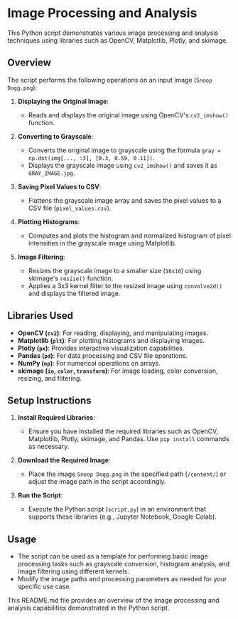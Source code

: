 # Image Processing and Analysis

This Python script demonstrates various image processing and analysis techniques using libraries such as OpenCV, Matplotlib, Plotly, and skimage.

## Overview

The script performs the following operations on an input image (`Snoop Dogg.png`):

1. **Displaying the Original Image**:
   - Reads and displays the original image using OpenCV's `cv2_imshow()` function.

2. **Converting to Grayscale**:
   - Converts the original image to grayscale using the formula `gray = np.dot(img[..., :3], [0.3, 0.59, 0.11])`.
   - Displays the grayscale image using `cv2_imshow()` and saves it as `GRAY_IMAGE.jpg`.

3. **Saving Pixel Values to CSV**:
   - Flattens the grayscale image array and saves the pixel values to a CSV file (`pixel_values.csv`).

4. **Plotting Histograms**:
   - Computes and plots the histogram and normalized histogram of pixel intensities in the grayscale image using Matplotlib.

5. **Image Filtering**:
   - Resizes the grayscale image to a smaller size (`16x16`) using skimage's `resize()` function.
   - Applies a 3x3 kernel filter to the resized image using `convolve2d()` and displays the filtered image.

## Libraries Used

- **OpenCV (`cv2`)**: For reading, displaying, and manipulating images.
- **Matplotlib (`plt`)**: For plotting histograms and displaying images.
- **Plotly (`px`)**: Provides interactive visualization capabilities.
- **Pandas (`pd`)**: For data processing and CSV file operations.
- **NumPy (`np`)**: For numerical operations on arrays.
- **skimage (`io`, `color`, `transform`)**: For image loading, color conversion, resizing, and filtering.

## Setup Instructions

1. **Install Required Libraries**:
   - Ensure you have installed the required libraries such as OpenCV, Matplotlib, Plotly, skimage, and Pandas. Use `pip install` commands as necessary.

2. **Download the Required Image**:
   - Place the image `Snoop Dogg.png` in the specified path (`/content/`) or adjust the image path in the script accordingly.

3. **Run the Script**:
   - Execute the Python script (`script.py`) in an environment that supports these libraries (e.g., Jupyter Notebook, Google Colab).

## Usage

- The script can be used as a template for performing basic image processing tasks such as grayscale conversion, histogram analysis, and image filtering using different kernels.
- Modify the image paths and processing parameters as needed for your specific use case.

This README.md file provides an overview of the image processing and analysis capabilities demonstrated in the Python script.
